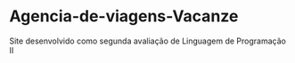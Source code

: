# Agencia-de-viagens-Vacanze
Site desenvolvido como segunda avaliação de Linguagem de Programação II
